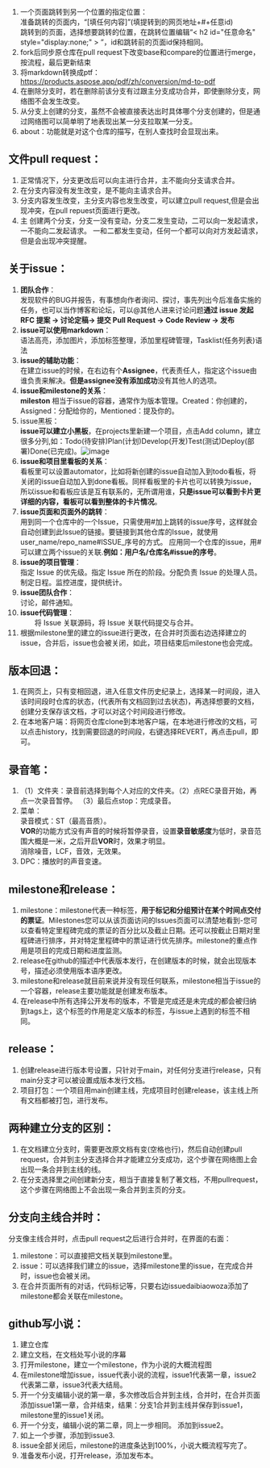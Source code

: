 1. 一个页面跳转到另一个位置的指定位置：  
   准备跳转的页面内，“[填任何内容]”(填提转到的网页地址+#+任意id)    
   跳转到的页面，选择想要跳转的位置，在跳转位置编辑“< h2 id="任意命名" style="display:none;" > </h2>”，id和跳转前的页面id保持相同。      
2.  fork后同步原仓库在pull request下改变base和compare的位置进行merge，按流程，最后更新结束    
3. 将markdown转换成ptf： https://products.aspose.app/pdf/zh/conversion/md-to-pdf    
4. 在删除分支时，若在删除前该分支有过跟主分支成功合并，即使删除分支，网络图不会发生改变。  
5. 从分支上创建的分支，虽然不会被直接表达出时具体哪个分支创建的，但是通过网络图可以简单明了地表现出某一分支拉取某一分支。  
6. about：功能就是对这个仓库的描写，在别人查找时会显现出来。  
  
## 文件pull request： 
1. 正常情况下，分支更改后可以向主进行合并，主不能向分支请求合并。    
2. 在分支内容没有发生改变，是不能向主请求合并。  
3. 分支内容发生改变，主分支内容也发生改变，可以建立pull request,但是会出现冲突，在pull repuest页面进行更改。
4. 主  创建两个分支，分支一没有变动，分支二发生变动，二可以向一发起请求，一不能向二发起请求。  一和二都发生变动，任何一个都可以向对方发起请求，但是会出现冲突提醒。  


## 关于issue：    
1. **团队合作**：  
   发现软件的BUG并报告，有事想向作者询问、探讨，事先列出今后准备实施的任务，也可以当作博客和论坛，可以@其他人进来讨论问题**通过 issue 发起 RFC 提案 -> 讨论定稿-> 提交 Pull Request -> Code Review -> 发布**
2. **issue可以使用markdown**：   
   语法高亮，添加图片，添加标签整理，添加里程碑管理，Tasklist(任务列表)语法  
3. **issue的辅助功能**：  
   在建立issue的时候，在右边有个**Assignee**，代表责任人，指定这个issue由谁负责来解决。**但是assignee没有添加成功**没有其他人的选项。
5. **issue和milestone的关系**：  
  **mileston** 相当于issue的容器，通常作为版本管理。Created：你创建的，Assigned：分配给你的，Mentioned：提及你的。  
6. issue黑板：  
   **issue可以建立小黑板**，在projects里新建一个项目，点击Add column，建立很多分列,如：Todo(待安排)Plan(计划)Develop(开发)Test(测试)Deploy(部署)Done(已完成)。![image](https://user-images.githubusercontent.com/81459848/115985729-c5d08800-a5df-11eb-9001-cd7eabc38133.png)  
7. **issue和项目里看板的关系**：  
   看板里可以设置automator，比如将新创建的issue自动加入到todo看板，将关闭的issue自动加入到done看板。同样看板里的卡片也可以转换为issue，所以issue和看板应该是互有联系的，无所谓用谁，**只是issue可以看到卡片更详细的内容，看板可以看到整体的卡片情况**。  
8. **issue页面和页面外的跳转**：  
   用到同一个仓库中的一个Issue，只需使用#加上跳转的issue序号，这样就会自动创建到此Issue的链接。要链接到其他仓库的Issue，就使用user_name/repo_name#ISSUE_序号的方式。 应用同一个仓库的issue，用#可以建立两个issue的关联.**例如：用户名/仓库名#issue的序号**。  
9. **issue的项目管理**：  
   指定 Issue 的优先级。指定 Issue 所在的阶段。分配负责 Issue 的处理人员。制定日程。监控进度，提供统计。  
10. **issue团队合作**：  
    讨论，邮件通知。  
11. **issue代码管理**：  
　　将 Issue 关联源码，将 Issue 关联代码提交与合并。  
12. 根据milestone里的建立的issue进行更改，在合并时页面右边选择建立的issue，合并后，issue也会被关闭，如此，项目结束后milestone也会完成。  


## 版本回退：
1. 在网页上，只有变相回退，进入任意文件历史纪录上，选择某一时间段，进入该时间段时仓库的状态，(代表所有文档回到过去状态)，再选择想要的文档，创建分支保存该文档，才可以对这个时间段进行修改。  
2. 在本地客户端：将网页仓库clone到本地客户端，在本地进行修改的文档，可以点击history，找到需要回退的时间段，右键选择REVERT，再点击pull，即可。  
  
## 录音笔：  
1. （1）文件夹：录音前选择到每个人对应的文件夹。（2）点REC录音开始，再点一次录音暂停。 （3）最后点stop：完成录音。    
2. 菜单：  
   录音模式：ST（最高音质）。  
   **VOR**的功能方式没有声音的时候将暂停录音，设置**录音敏感度**为低时，录音范围大概是一米，之后开启**VOR**时，效果才明显。  
   消除噪音，LCF，音效，无效果。 
3. DPC：播放时的声音变速。  
   
  
## milestone和release：  
1. milestone：milestone代表一种标签，**用于标记和分组预计在某个时间点交付的票证**。Milestones您可以从该页面访问的Issues页面可以清楚地看到-您可以查看特定里程碑完成的票证的百分比以及截止日期。还可以按截止日期对里程碑进行排序，并对特定里程碑中的票证进行优先排序。milestone的重点作用是项目的完成日期和进度监测。   
2. release在github的描述中代表版本发行，在创建版本的时候，就会出现版本号，描述必须使用版本语序更改。  
3. milestone和release就目前来说并没有现任何联系，milestone相当于issue的一个容器，release主要功能就是创建发布版本。  
4. 在release中所有选择公开发布的版本，不管是完成还是未完成的都会被归纳到tags上，这个标签的作用是定义版本的标签，与issue上遇到的标签不相同。  
  
## release：  
1. 创建release进行版本号设置，只针对于main，对任何分支进行release，只有main分支才可以被设置成版本发行文档。  
2. 项目打包：一个项目用main创建主线，完成项目时创建release，该主线上所有文档都被打包，进行发布。  
  
## 两种建立分支的区别：  
1. 在文档建立分支时，需要更改原文档有变(空格也行)，然后自动创建pull request，合并到主分支选择合并才能建立分支成功，这个步骤在网络图上会出现一条合并到主线的线。  
2. 在分支选择里之间创建新分支，相当于直接复制了著文档，不用pullrequest，这个步骤在网络图上不会出现一条合并到主页的分支。  
  
## 分支向主线合并时：  
分支像主线合并时，点击pull request之后进行合并时，在界面的右面：   
1. milestone：可以直接把文档关联到milestone里。   
2. issue：可以选择我们建立的issue，选择milestone里的issue，在完成合并时，issue也会被关闭。  
3. 在合并页面所有的对话，代码标记等，只要右边issuedaibiaowoza添加了milestone都会关联在milestone。   

## github写小说：  
1. 建立仓库  
2. 建立文档，在文档处写小说的序幕  
3. 打开milestone，建立一个milestone，作为小说的大概流程图  
4. 在milestone增加issue，issue代表小说的流程，issue1代表第一章，issue2代表第二章，issue3代表大结局。  
5. 开一个分支编辑小说的第一章，多次修改后合并到主线，合并时，在合并页面添加issue1第一章，合并结束，结果：分支1合并到主线并保存到issue1，milestone里的issue1关闭。  
6. 开一个分支，编辑小说的第二章，同上一步相同。  添加到issue2。  
7. 如上一个步骤，添加到issue3.  
8. issue全部关闭后，milestone的进度条达到100%，小说大概流程写完了。  
9. 准备发布小说，打开release，添加发布本。  



